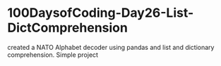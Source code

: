 # 100DaysofCoding-Day26-List-DictComprehension

created a NATO Alphabet decoder using pandas and list and dictionary comprehension. Simple project
